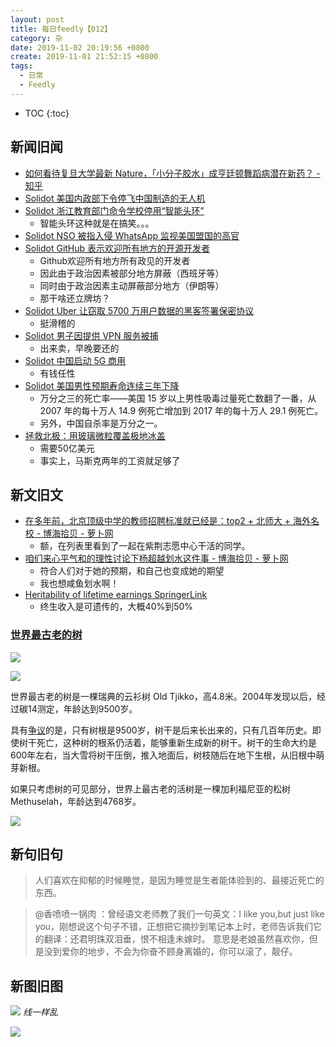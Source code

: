 ```yaml
---
layout: post
title: 每日feedly【012】
category: 杂
date: 2019-11-02 20:19:56 +0800
create: 2019-11-01 21:52:15 +0800
tags: 
  - 日常
  - Feedly
---
```


- TOC
{:toc}

## 新闻旧闻
* [如何看待复旦大学最新 Nature，「小分子胶水」成亨廷顿舞蹈病潜在新药？ - 知乎](https://www.zhihu.com/question/353389319/answer/876558920)
* [Solidot  美国内政部下令停飞中国制造的无人机](https://www.solidot.org/story?sid=62446)
* [Solidot  浙江教育部门命令学校停用“智能头环”](https://www.solidot.org/story?sid=62448)
  * 智能头环这种就是在搞笑。。。
* [Solidot  NSO 被指入侵 WhatsApp 监视美国盟国的高官](https://www.solidot.org/story?sid=62449)
* [Solidot  GitHub 表示欢迎所有地方的开源开发者](https://www.solidot.org/story?sid=62451)
  * Github欢迎所有地方所有政见的开发者
  * 因此由于政治因素被部分地方屏蔽（西班牙等）
  * 同时由于政治因素主动屏蔽部分地方（伊朗等）
  * 那干啥还立牌坊？
* [Solidot  Uber 让窃取 5700 万用户数据的黑客签署保密协议](https://www.solidot.org/story?sid=62452)
  * 挺滑稽的
* [Solidot  男子因提供 VPN 服务被捕](https://www.solidot.org/story?sid=62454)
  * 出来卖，早晚要还的
* [Solidot  中国启动 5G 商用](https://www.solidot.org/story?sid=62455)
  * 有钱任性
* [Solidot  美国男性预期寿命连续三年下降](https://www.solidot.org/story?sid=62460)
  * 万分之三的死亡率——美国 15 岁以上男性吸毒过量死亡数翻了一番，从 2007 年的每十万人 14.9 例死亡增加到 2017 年的每十万人 29.1 例死亡。
  * 另外，中国自杀率是万分之一。
* [拯救北极：用玻璃微粒覆盖极地冰盖](http://jandan.net/2019/11/01/glass-beads.html)
  * 需要50亿美元
  * 事实上，马斯克两年的工资就足够了
  
## 新文旧文
* [在多年前，北京顶级中学的教师招聘标准就已经是：top2 + 北师大 + 海外名校 - 博海拾贝 - 萝卜网](https://bh.sb/post/48349/)
  * 额，在列表里看到了一起在紫荆志愿中心干活的同学。
* [咱们来心平气和的理性讨论下杨超越划水这件事 - 博海拾贝 - 萝卜网](https://bh.sb/post/48354/)
  * 符合人们对于她的预期，和自己也变成她的期望
  * 我也想咸鱼划水啊！
* [Heritability of lifetime earnings  SpringerLink](https://link.springer.com/article/10.1007/s10888-019-09413-x)
  * 终生收入是可遗传的，大概40%到50%
  
  
### [世界最古老的树](https://swedesinthestates.com/the-worlds-oldest-tree-lives-in-sweden/)

![](https://www.wangbase.com/blogimg/asset/201910/bg2019101501.jpg)

![](https://www.wangbase.com/blogimg/asset/201910/bg2019101502.jpg)

世界最古老的树是一棵瑞典的云衫树 Old Tjikko，高4.8米。2004年发现以后，经过碳14测定，年龄达到9500岁。

具有[争议](https://allthatsinteresting.com/old-tjikko)的是，只有树根是9500岁，树干是后来长出来的，只有几百年历史。即使树干死亡，这种树的根系仍活着，能够重新生成新的树干。树干的生命大约是600年左右，当大雪将树干压倒，推入地面后，树枝随后在地下生根，从旧根中萌芽新根。

如果只考虑树的可见部分，世界上最古老的活树是一棵加利福尼亚的松树 Methuselah，年龄达到4768岁。

![](https://www.wangbase.com/blogimg/asset/201910/bg2019101503.jpg)

## 新句旧句
> 人们喜欢在抑郁的时候睡觉，是因为睡觉是生者能体验到的、最接近死亡的东西。

> @香喷喷一锅肉 ：曾经语文老师教了我们一句英文：I like you,but just like you，刚想说这个句子不错，正想把它摘抄到笔记本上时，老师告诉我们它的翻译：还君明珠双泪垂，恨不相逢未嫁时。 意思是老娘虽然喜欢你，但是没到爱你的地步，不会为你奋不顾身离婚的，你可以滚了，靓仔。



## 新图旧图
![](https://www.wangbase.com/blogimg/asset/201910/bg2019102907.jpg)
*线一样乱*

![](https://i.loli.net/2019/11/01/IsnSlUHpNaGFPKk.jpg)